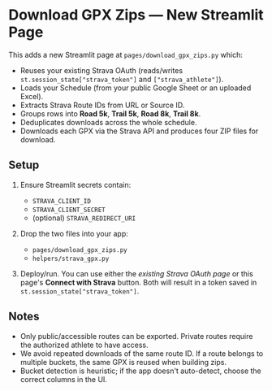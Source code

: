 
# Download GPX Zips — New Streamlit Page

This adds a new Streamlit page at `pages/download_gpx_zips.py` which:
- Reuses your existing Strava OAuth (reads/writes `st.session_state["strava_token"]` and `["strava_athlete"]`).
- Loads your Schedule (from your public Google Sheet or an uploaded Excel).
- Extracts Strava Route IDs from URL or Source ID.
- Groups rows into **Road 5k**, **Trail 5k**, **Road 8k**, **Trail 8k**.
- Deduplicates downloads across the whole schedule.
- Downloads each GPX via the Strava API and produces four ZIP files for download.

## Setup

1. Ensure Streamlit secrets contain:
   - `STRAVA_CLIENT_ID`
   - `STRAVA_CLIENT_SECRET`
   - (optional) `STRAVA_REDIRECT_URI`

2. Drop the two files into your app:
   - `pages/download_gpx_zips.py`
   - `helpers/strava_gpx.py`

3. Deploy/run. You can use either the *existing Strava OAuth page* or this page's **Connect with Strava** button.
   Both will result in a token saved in `st.session_state["strava_token"]`.

## Notes

- Only public/accessible routes can be exported. Private routes require the authorized athlete to have access.
- We avoid repeated downloads of the same route ID. If a route belongs to multiple buckets, the same GPX is reused when building zips.
- Bucket detection is heuristic; if the app doesn't auto-detect, choose the correct columns in the UI.

